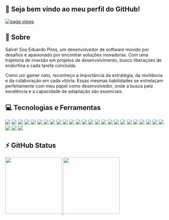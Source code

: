 ## 👋 Seja bem vindo ao meu perfil do GitHub! 
<p align="left">
  <a href="https://github.com/Eduardo-JP-Ferreira">
    <img src="https://komarev.com/ghpvc/?username=Eduardo-JP-Ferreira" alt="page views">
  </a>
</p>

## :page_with_curl: Sobre

Salve! Sou Eduardo Pires, um desenvolvedor de software movido por desafios e apaixonado por encontrar soluções inovadoras. Com uma trajetória de imersão em projetos de desenvolvimento, busco liberações de endorfina a cada tarefa concluída.

Como um gamer nato, reconheço a importância da estratégia, da resiliência e da colaboração em cada vitória. Essas mesmas habilidades se entrelaçam perfeitamente com meu papel como desenvolvedor, onde a busca pela excelência e a capacidade de adaptação são essenciais.

## :computer: Tecnologias e Ferramentas
<p align='justify'>
  <img src='https://img.shields.io/badge/JavaScript-F7DF1E.svg?style=for-the-badge&logo=JavaScript&logoColor=black'/> <img src='https://img.shields.io/badge/TypeScript-3178C6.svg?style=for-the-badge&logo=TypeScript&logoColor=white'/>
  <img src='https://img.shields.io/badge/React-61DAFB.svg?style=for-the-badge&logo=React&logoColor=black'/> <img src='https://img.shields.io/badge/Node.js-339933.svg?style=for-the-badge&logo=nodedotjs&logoColor=white'/>
  <img src='https://img.shields.io/badge/Nodemon-76D04B.svg?style=for-the-badge&logo=Nodemon&logoColor=white'/> <img src='https://img.shields.io/badge/NestJS-E0234E.svg?style=for-the-badge&logo=NestJS&logoColor=white'/> 
  <img src='https://img.shields.io/badge/Jest-C21325.svg?style=for-the-badge&logo=Jest&logoColor=white'/> <img src='https://img.shields.io/badge/Prisma-2D3748.svg?style=for-the-badge&logo=Prisma&logoColor=white'/>
  <img src='https://img.shields.io/badge/PostgreSQL-4169E1.svg?style=for-the-badge&logo=PostgreSQL&logoColor=white'/> <img src='https://img.shields.io/badge/MongoDB-47A248.svg?style=for-the-badge&logo=MongoDB&logoColor=white'/>
  <img src='https://img.shields.io/badge/Arduino-00878F.svg?style=for-the-badge&logo=Arduino&logoColor=white'/> <img src='https://img.shields.io/badge/Bluetooth-0082FC.svg?style=for-the-badge&logo=Bluetooth&logoColor=white'/>
  <img src='https://img.shields.io/badge/C++-00599C.svg?style=for-the-badge&logo=C++&logoColor=white'/> <img src='https://img.shields.io/badge/Figma-F24E1E.svg?style=for-the-badge&logo=Figma&logoColor=white'/> 
  <img src='https://img.shields.io/badge/CSS3-1572B6.svg?style=for-the-badge&logo=CSS3&logoColor=white'/>
  <img src='https://img.shields.io/badge/Prettier-F7B93E.svg?style=for-the-badge&logo=Prettier&logoColor=black'/> <img src='https://img.shields.io/badge/styledcomponents-DB7093.svg?style=for-the-badge&logo=styled-components&logoColor=white'/>
  <img src='https://img.shields.io/badge/HTML5-E34F26.svg?style=for-the-badge&logo=HTML5&logoColor=white'/> <img src='https://img.shields.io/badge/Express-000000.svg?style=for-the-badge&logo=Express&logoColor=white'/>
  <img src='https://img.shields.io/badge/Notion-000000.svg?style=for-the-badge&logo=Notion&logoColor=white'/> <img src='https://img.shields.io/badge/JSON%20Web%20Tokens-000000.svg?style=for-the-badge&logo=JSON-Web-Tokens&logoColor=white'/>
  <img src='https://img.shields.io/badge/Vercel-000000.svg?style=for-the-badge&logo=Vercel&logoColor=white'/> <img src='https://img.shields.io/badge/Git-F05032.svg?style=for-the-badge&logo=Git&logoColor=white'/>
  <img src='https://img.shields.io/badge/Render-46E3B7.svg?style=for-the-badge&logo=Render&logoColor=white'/> <img src='https://img.shields.io/badge/.ENV-ECD53F.svg?style=for-the-badge&logo=dotenv&logoColor=black'/> 
  <img src='https://img.shields.io/badge/Microsoft%20Office-D83B01.svg?style=for-the-badge&logo=Microsoft-Office&logoColor=white'/>
  <img src='https://img.shields.io/badge/Linux-FCC624.svg?style=for-the-badge&logo=Linux&logoColor=black'/> <img src='https://img.shields.io/badge/Ubuntu-E95420.svg?style=for-the-badge&logo=Ubuntu&logoColor=white'/>
</p>


## ⚡ GitHub Status
<div>
  <a href="https://github.com/Eduardo-JP-Ferreira">
  <img loading="lazy" height="180em" src="https://github-readme-stats.vercel.app/api/top-langs/?username=Eduardo-JP-Ferreira&layout=compact&langs_count=7&theme=chartreuse-dark"/>
  <img loading="lazy" height="180em" src="https://github-readme-stats.vercel.app/api?username=Eduardo-JP-Ferreira&rank_icon=github&show_icons=true&show=prs_merged_percentage&theme=chartreuse-dark&include_all_commits=true&count_private=true"/>
</div>
<!--
**Eduardo-JP-Ferreira/Eduardo-JP-Ferreira** is a ✨ _special_ ✨ repository because its `README.md` (this file) appears on your GitHub profile.
Here are some ideas to get you started:
- 🔭 I’m currently working on ...
- 🌱 I’m currently learning ...
- 👯 I’m looking to collaborate on ...
- 🤔 I’m looking for help with ...
- 💬 Ask me about ...
- 📫 How to reach me: ...
- 😄 Pronouns: ...
- ⚡ Fun fact: ...
-->
